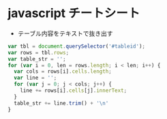 # javascript チートシート

- テーブル内容をテキストで抜き出す

``` javascript
var tbl = document.querySelector('#tableid');
var rows = tbl.rows;
var table_str = '';
for (var i = 0, len = rows.length; i < len; i++) {
  var cols = rows[i].cells.length;
  var line = '';
  for (var j = 0; j < cols; j++) {
    line += rows[i].cells[j].innerText;
  }
  table_str += line.trim() + '\n'
}
```
